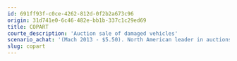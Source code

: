 ```yaml
---
id: 691ff93f-c0ce-4262-812d-0f2b2a673c96
origin: 31d741e0-6c46-482e-bb1b-337c1c29ed69
title: COPART
courte_description: 'Auction sale of damaged vehicles'
scenario_achat: '(Mach 2013 - $5.50). North American leader in auctions for damaged cars for insurance companies. Little cyclicality. High entry barriers: network effect, brand name, national network of storage yards. Little capital as sells through the Web. Excellent balance sheet. Has bought back a lot of shares over the last few years. Management owns a lot of shares. Good long term growth prospects in interlational markets. Deserves premium P/E to the overall market.'
slug: copart
---
```

